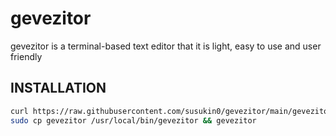 # gevezitor
gevezitor is a terminal-based text editor that it is light, easy to use and user friendly
## INSTALLATION

```sh
curl https://raw.githubusercontent.com/susukin0/gevezitor/main/gevezitor.c >gevezitor.c && sudo gcc gevezitor.c -o gevezitor &&
sudo cp gevezitor /usr/local/bin/gevezitor && gevezitor
```
